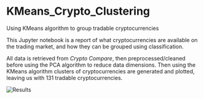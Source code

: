 # KMeans_Crypto_Clustering
Using KMeans algorithm to group tradable cryptocurrencies

This Jupyter notebook is a report of what cryptocurrencies are available on the trading market, and how they can be grouped using classification.

All data is retrieved from *Crypto Compare*, then preprocessed/cleaned before using the PCA algorithm to reduce data dimensions. Then using the KMeans algorithm clusters of cryptocurrencies are generated and plotted, leaving us with 131 tradable cryptocurrencies.

![Results](https://user-images.githubusercontent.com/29550860/150564072-6220b2d8-67d3-4ec5-9171-5dce97b38add.png)
